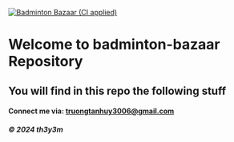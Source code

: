 [![Badminton Bazaar (CI applied)](https://github.com/th3y3m/badminton-bazaar/actions/workflows/ci-script.yml/badge.svg)](https://github.com/th3y3m/badminton-bazaar/actions/workflows/ci-script.yml)

# Welcome to badminton-bazaar Repository

## You will find in this repo the following stuff



#### Connect me via: truongtanhuy3006@gmail.com

##### &#169; 2024 th3y3m

